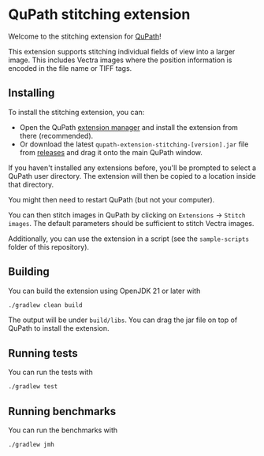 # QuPath stitching extension

Welcome to the stitching extension for [QuPath](http://qupath.github.io)!

This extension supports stitching individual fields of view into a larger image.
This includes Vectra images where the position information is encoded in the file name or TIFF tags.

## Installing

To install the stitching extension, you can:
* Open the QuPath [extension manager](https://qupath.readthedocs.io/en/latest/docs/intro/extensions.html#managing-extensions-with-the-extension-manager) and install the extension from there (recommended).
* Or download the latest `qupath-extension-stitching-[version].jar` file from [releases](https://github.com/qupath/qupath-extension-stitching/releases) and drag it onto the main QuPath window.

If you haven't installed any extensions before, you'll be prompted to select a QuPath user directory.
The extension will then be copied to a location inside that directory.

You might then need to restart QuPath (but not your computer).

You can then stitch images in QuPath by clicking on `Extensions` -> `Stitch images`. The default parameters should be sufficient to stitch Vectra images.

Additionally, you can use the extension in a script (see the `sample-scripts` folder of this repository).

## Building

You can build the extension using OpenJDK 21 or later with

```bash
./gradlew clean build
```

The output will be under `build/libs`.
You can drag the jar file on top of QuPath to install the extension.

## Running tests

You can run the tests with

```bash
./gradlew test
```

## Running benchmarks

You can run the benchmarks with

```bash
./gradlew jmh
```